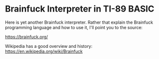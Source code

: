 # Brainfuck Interpreter in TI-89 BASIC

Here is yet another Brainfuck interpreter. Rather that explain the Brainfuck programming language and how to use it, I'll point you to the source:  

https://brainfuck.org/  

Wikipedia has a good overview and history:  
https://en.wikipedia.org/wiki/Brainfuck  
